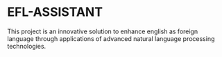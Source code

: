 # EFL-ASSISTANT
This project is an innovative solution to enhance english as foreign language through applications of advanced natural language processing technologies.
